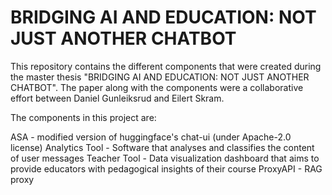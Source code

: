 # BRIDGING AI AND EDUCATION: NOT JUST ANOTHER CHATBOT

This repository contains the different components that were created during the master thesis "BRIDGING AI AND EDUCATION: NOT JUST ANOTHER CHATBOT". The paper along with the components were a collaborative effort between Daniel Gunleiksrud and Eilert Skram.

The components in this project are:

ASA - modified version of huggingface's chat-ui (under Apache-2.0 license)
Analytics Tool - Software that analyses and classifies the content of user messages
Teacher Tool - Data visualization dashboard that aims to provide educators with pedagogical insights of their course
ProxyAPI - RAG proxy


